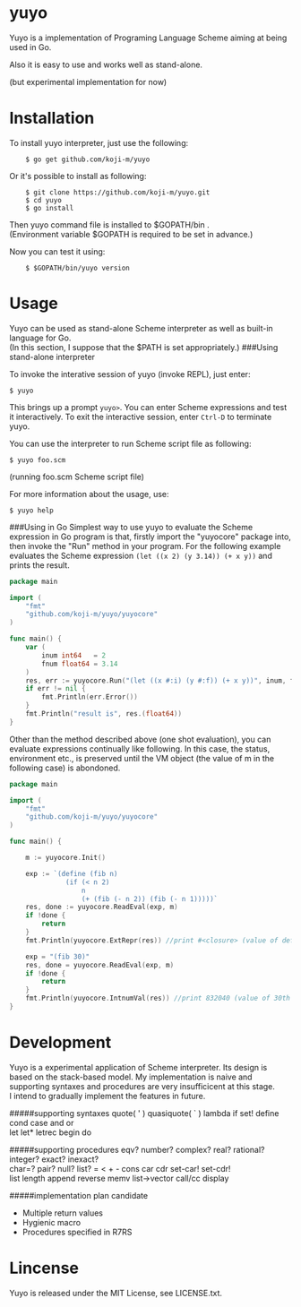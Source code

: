 yuyo
===============

Yuyo is a implementation of Programing Language Scheme aiming at
being used in Go.

Also it is easy to use and works well as stand-alone.

(but experimental implementation for now)

Installation
===============

To install yuyo interpreter, just use the following:

```
	$ go get github.com/koji-m/yuyo
```

Or it's possible to install as following:

```
	$ git clone https://github.com/koji-m/yuyo.git
	$ cd yuyo
	$ go install
```

Then yuyo command file is installed to $GOPATH/bin .  
(Environment variable $GOPATH is required to be set in advance.)

Now you can test it using:

```
	$ $GOPATH/bin/yuyo version
```

Usage
===============
Yuyo can be used as stand-alone Scheme interpreter as well as
built-in language for Go.  
(In this section, I suppose that the $PATH is set appropriately.)
###Using stand-alone interpreter

To invoke the interative session of yuyo (invoke REPL), just enter:

```
$ yuyo
```

This brings up a prompt `yuyo>`. You can enter Scheme expressions and
test it interactively.
To exit the interactive session, enter `Ctrl-D` to terminate yuyo.

You can use the interpreter to run Scheme script file as following:

```
$ yuyo foo.scm
```

(running foo.scm Scheme script file)

For more information about the usage, use:

```
$ yuyo help
```

###Using in Go
Simplest way to use yuyo to evaluate the Scheme expression in Go
program is that, firstly import the "yuyocore" package into, then
invoke the "Run" method in your program. For the following example
evaluates the Scheme expression `(let ((x 2) (y 3.14)) (+ x y))` and
prints the result.

```go
package main

import (
	"fmt"
	"github.com/koji-m/yuyo/yuyocore"
)

func main() {
	var (
		inum int64   = 2
		fnum float64 = 3.14
	)
	res, err := yuyocore.Run("(let ((x #:i) (y #:f)) (+ x y))", inum, fnum)
	if err != nil {
		fmt.Println(err.Error())
	}
	fmt.Println("result is", res.(float64))
}
```

Other than the method described above (one shot evaluation), you can
evaluate expressions continually like following. In this case, the
status, environment etc., is preserved until the VM object (the value of m in the following case) is abondoned.
 
```go
package main

import (
	"fmt"
	"github.com/koji-m/yuyo/yuyocore"
)

func main() {

	m := yuyocore.Init()

	exp := `(define (fib n)
              (if (< n 2)
                  n
                  (+ (fib (- n 2)) (fib (- n 1)))))`
	res, done := yuyocore.ReadEval(exp, m)
	if !done {
		return
	}
	fmt.Println(yuyocore.ExtRepr(res)) //print #<closure> (value of define syntax)

	exp = "(fib 30)"
	res, done = yuyocore.ReadEval(exp, m)
	if !done {
		return
	}
	fmt.Println(yuyocore.IntnumVal(res)) //print 832040 (value of 30th fibonacci number)
}
```

Development
===============
Yuyo is a experimental application of Scheme interpreter.
Its design is based on the stack-based model. My implementation is
naive and supporting syntaxes and procedures are very insufficicent
at this stage.   
I intend to gradually implement the features in future.

#####supporting syntaxes
quote( ' ) quasiquote( ` ) lambda if set! define cond case and or  
let let* letrec begin do

#####supporting procedures
eqv? number? complex? real? rational? integer? exact? inexact?  
char=? pair? null? list? = < + - cons car cdr set-car! set-cdr!  
list length append reverse memv list->vector call/cc display  

#####implementation plan candidate
* Multiple return values
* Hygienic macro
* Procedures specified in R7RS

Lincense
===============

Yuyo is released under the MIT License, see LICENSE.txt.

